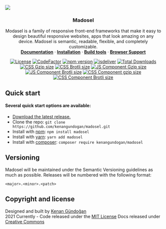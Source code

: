 <a href="https://www.madosel.com"><img src="https://www.madosel.com/images/common/media/madosel-cover.jpg"></a>
<p align="center"><h3 align="center">Madosel</h3></p>
<p align="center">Modasel is a family of responsive front-end frameworks that make it easy to design beautiful responsive websites, apps that look amazing on any device. Madosel is semantic, readable, flexible, and completely customizable.
  <br>
  <a href="https://www.madosel.com/docs"><strong>Documentation</strong></a> &middot;
  <a href="https://www.madosel.com/docs/get-started/installation"><strong>Installation</strong></a> &middot;
  <a href="https://www.madosel.com/docs/get-started/task-runner"><strong>Build tools</strong></a> &middot;
  <a href="https://www.madosel.com/docs/get-started/browser-support"><strong>Browser Support</strong></a>
</p>

<p align="center">
    <a href="https://github.com/kenangundogan/madosel/blob/master/LICENSE"><img src="https://img.shields.io/npm/l/madosel.svg" alt="License"></a>
    <a href="https://www.codefactor.io/repository/github/kenangundogan/madosel/overview/master"><img src="https://www.codefactor.io/repository/github/kenangundogan/madosel/badge/master" alt="CodeFactor" /></a>
    <a href="https://www.npmjs.org/package/madosel"><img src="https://img.shields.io/npm/v/madosel.svg" alt="npm version"></a>
    <a href="https://www.jsdelivr.com/package/npm/madosel"><img src="https://data.jsdelivr.com/v1/package/npm/madosel/badge" alt="jsdeliver"></a>
    <a href="https://www.npmjs.com/package/madosel"><img src="https://img.shields.io/npm/dt/madosel.svg" alt="Total Downloads"></a>
    <a href="https://github.com/kenangundogan/madosel/blob/master/dist/css/madosel.min.css"><img src="http://img.badgesize.io/kenangundogan/madosel/master/dist/css/madosel.min.css?compression=gzip&label=CSS+Gzip+size" alt="CSS Gzip size"></a>
    <a href="https://github.com/kenangundogan/madosel/blob/master/dist/css/madosel.min.css"><img src="http://img.badgesize.io/kenangundogan/madosel/master/dist/css/madosel.min.css?compression=brotli&label=CSS+Brotli+size" alt="CSS Brotli size"></a>
   <a href="https://github.com/kenangundogan/madosel/blob/master/dist/js/madosel-component.js"><img src="http://img.badgesize.io/kenangundogan/madosel/master/dist/js/madosel-component.js?compression=gzip&label=JS+Component+Gzip+size" alt="JS Component Gzip size"></a>
   <a href="https://github.com/kenangundogan/madosel/blob/master/dist/js/madosel-component.js"><img src="http://img.badgesize.io/kenangundogan/madosel/master/dist/js/madosel-component.js?compression=brotli&label=JS+Component+Brotli+size" alt="JS Component Brotli size"></a>
    <a href="https://github.com/kenangundogan/madosel/blob/master/dist/css/madosel-component.min.css"><img src="http://img.badgesize.io/kenangundogan/madosel/master/dist/css/madosel-component.min.css?compression=gzip&label=CSS+Component+Gzip+size" alt="CSS Component gzip size"></a>
    <a href="https://github.com/kenangundogan/madosel/blob/master/dist/css/madosel-component.min.css"><img src="http://img.badgesize.io/kenangundogan/madosel/master/dist/css/madosel-component.min.css?compression=brotli&label=CSS+Component+Brotli+size" alt="CSS Component Brotli size"></a>
</p>


## Quick start
#### Several quick start options are available:
- [Download the latest release.](https://github.com/kenangundogan/madosel/archive/refs/tags/v1.0.0-alpha7.zip)
- Clone the repo: `git clone https://github.com/kenangundogan/madosel.git`
- Install with [npm](https://www.npmjs.com/package/madosel): `npm install madosel`
- Install with [yarn](https://yarnpkg.com/en/package/madosel): `yarn add madosel`
- Install with [composer](https://packagist.org/packages/kenangundogan/madosel): `composer require kenangundogan/madosel`

## Versioning
Madosel will be maintained under the Semantic Versioning guidelines as much as possible. Releases will be numbered with the following format:
```
<major>.<minor>.<patch>
```

## Copyright and license
Designed and built by [Kenan Gündoğan](https://www.linkedin.com/in/kenangundogan/)
<br>
2021 Currently - Code released under the [MIT License](https://github.com/kenangundogan/madosel/blob/master/LICENSE)
Docs released under [Creative Commons](https://creativecommons.org/licenses/by/3.0/)
